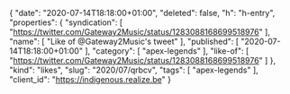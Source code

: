 {
  "date": "2020-07-14T18:18:00+01:00",
  "deleted": false,
  "h": "h-entry",
  "properties": {
    "syndication": [
      "https://twitter.com/Gateway2Music/status/1283088168699518976"
    ],
    "name": [
      "Like of @Gateway2Music's tweet"
    ],
    "published": [
      "2020-07-14T18:18:00+01:00"
    ],
    "category": [
      "apex-legends"
    ],
    "like-of": [
      "https://twitter.com/Gateway2Music/status/1283088168699518976"
    ]
  },
  "kind": "likes",
  "slug": "2020/07/qrbcv",
  "tags": [
    "apex-legends"
  ],
  "client_id": "https://indigenous.realize.be"
}
